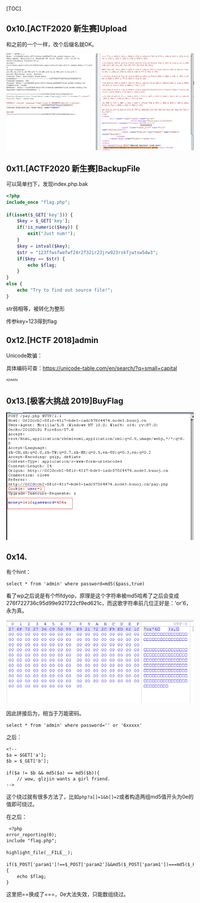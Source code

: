 [TOC]



## 0x10.[ACTF2020 新生赛]Upload

和之前的一个一样，改个后缀名就OK。

![image-20210417185844946](0x10-0x1F.assets/image-20210417185844946.png)

## 0x11.[ACTF2020 新生赛]BackupFile

可以简单扫下，发现index.php.bak

```php
<?php
include_once "flag.php";

if(isset($_GET['key'])) {
    $key = $_GET['key'];
    if(!is_numeric($key)) {
        exit("Just num!");
    }
    $key = intval($key);
    $str = "123ffwsfwefwf24r2f32ir23jrw923rskfjwtsw54w3";
    if($key == $str) {
        echo $flag;
    }
}
else {
    echo "Try to find out source file!";
}
```

str弱相等，被转化为整形

传参key=123得到flag

## 0x12.[HCTF 2018]admin

Unicode欺骗：

具体编码可查：https://unicode-table.com/en/search/?q=small+capital 

ᴬᴰᴹᴵᴺ

## 0x13.[极客大挑战 2019]BuyFlag

![image-20210418104024465](0x10-0x1F.assets/image-20210418104024465.png)

## 0x14.

有个hint：

```
select * from 'admin' where password=md5($pass,true)
```

看了wp之后说是有个ffifdyop，原理是这个字符串被md5哈希了之后会变成276f722736c95d99e921722cf9ed621c，而这歌字符串前几位正好是：'or'6，永为真。

![image-20210418132914216](0x10-0x1F.assets/image-20210418132914216.png)

因此拼接后为，相当于万能密码。

```
select * from 'admin' where password='' or '6xxxxx'
```

之后：

```
<!--
$a = $GET['a'];
$b = $_GET['b'];

if($a != $b && md5($a) == md5($b)){
    // wow, glzjin wants a girl friend.
-->
```

这个绕过就有很多方法了，比如`php?a[]=1&b[]=2`或者构造两组md5值开头为0e的值即可绕过。

在之后：

```
 <?php
error_reporting(0);
include "flag.php";

highlight_file(__FILE__);

if($_POST['param1']!==$_POST['param2']&&md5($_POST['param1'])===md5($_POST['param2'])){
    echo $flag;
} 
```

这里把\==换成了\===，0e大法失效，只能数组绕过。
